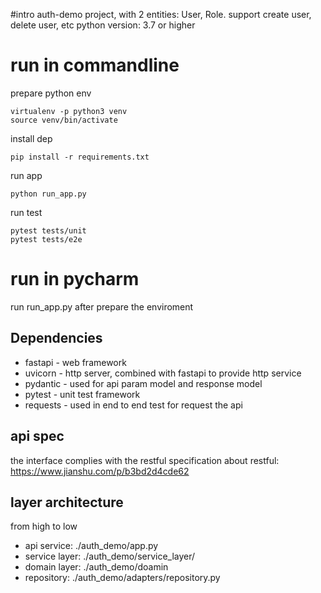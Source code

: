 #intro 
auth-demo project, with 2 entities: User, Role. support create user, delete user, etc
python version: 3.7 or higher

# run in commandline

prepare python env

```
virtualenv -p python3 venv
source venv/bin/activate
```

install dep
```
pip install -r requirements.txt
```
run app
```
python run_app.py
```

run test
```
pytest tests/unit
pytest tests/e2e
```

# run in pycharm
run run_app.py after prepare the enviroment


## Dependencies
* fastapi - web framework
* uvicorn - http server, combined with fastapi to provide http service
* pydantic - used for api param model and response model
* pytest - unit test framework
* requests - used in end to end test for request the api

## api spec
the interface complies with the restful specification
about restful: https://www.jianshu.com/p/b3bd2d4cde62

## layer architecture
from high to low
* api service: ./auth_demo/app.py
* service layer: ./auth_demo/service_layer/
* domain layer: ./auth_demo/doamin
* repository: ./auth_demo/adapters/repository.py
